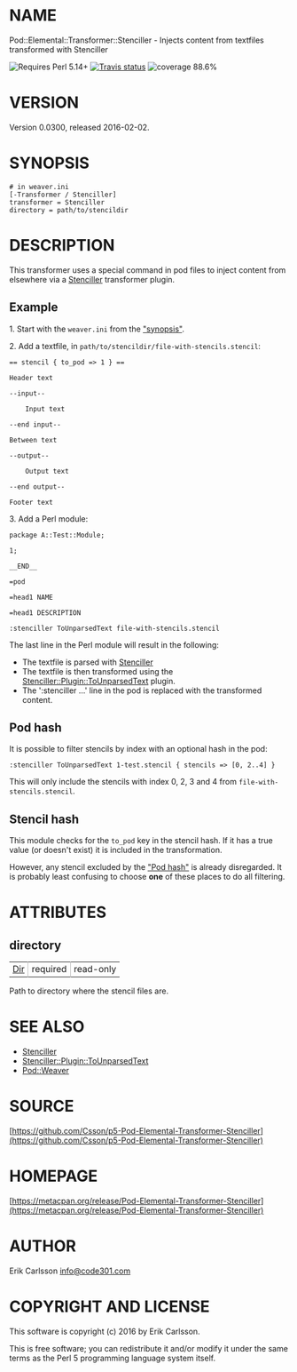 # NAME

Pod::Elemental::Transformer::Stenciller - Injects content from textfiles transformed with Stenciller

![Requires Perl 5.14+](https://img.shields.io/badge/perl-5.14+-brightgreen.svg) [![Travis status](https://api.travis-ci.org/Csson/p5-Pod-Elemental-Transformer-Stenciller.svg?branch=master)](https://travis-ci.org/Csson/p5-Pod-Elemental-Transformer-Stenciller) ![coverage 88.6%](https://img.shields.io/badge/coverage-88.6%-orange.svg)

# VERSION

Version 0.0300, released 2016-02-02.

# SYNOPSIS

    # in weaver.ini
    [-Transformer / Stenciller]
    transformer = Stenciller
    directory = path/to/stencildir

# DESCRIPTION

This transformer uses a special command in pod files to inject content from elsewhere via a [Stenciller](https://metacpan.org/pod/Stenciller) transformer plugin.

## Example

1\. Start with the `weaver.ini` from the ["synopsis"](#synopsis).

2\. Add a textfile, in `path/to/stencildir/file-with-stencils.stencil`:

    == stencil { to_pod => 1 } ==

    Header text

    --input--

        Input text

    --end input--

    Between text

    --output--

        Output text

    --end output--

    Footer text

3\. Add a Perl module:

    package A::Test::Module;

    1;

    __END__

    =pod

    =head1 NAME

    =head1 DESCRIPTION

    :stenciller ToUnparsedText file-with-stencils.stencil

The last line in the Perl module will result in the following:

- The textfile is parsed with [Stenciller](https://metacpan.org/pod/Stenciller)
- The textfile is then transformed using the [Stenciller::Plugin::ToUnparsedText](https://metacpan.org/pod/Stenciller::Plugin::ToUnparsedText) plugin.
- The ':stenciller ...' line in the pod is replaced with the transformed content.

## Pod hash

It is possible to filter stencils by index with an optional hash in the pod:

    :stenciller ToUnparsedText 1-test.stencil { stencils => [0, 2..4] }

This will only include the stencils with index 0, 2, 3 and 4 from `file-with-stencils.stencil`.

## Stencil hash

This module checks for the `to_pod` key in the stencil hash. If it has a true value (or doesn't exist) it is included in the transformation.

However, any stencil excluded by the ["Pod hash"](#pod-hash) is already disregarded. It is probably least confusing to choose **one** of these places to do all filtering.

# ATTRIBUTES

## directory

<table cellpadding="0" cellspacing="0">
<tr>
    <td style="padding-right: 6px; padding-left: 6px; border-right: 1px solid #b8b8b8; white-space: nowrap;"><a href="https://metacpan.org/pod/Types::Path::Tiny#Dir">Dir</a></td>
    <td style="padding-right: 6px; padding-left: 6px; border-right: 1px solid #b8b8b8; white-space: nowrap;">required</td>
    <td style="padding-left: 6px; padding-right: 6px; white-space: nowrap;">read-only</td>
</tr>
</table>

<p>Path to directory where the stencil files are.</p>

# SEE ALSO

- [Stenciller](https://metacpan.org/pod/Stenciller)
- [Stenciller::Plugin::ToUnparsedText](https://metacpan.org/pod/Stenciller::Plugin::ToUnparsedText)
- [Pod::Weaver](https://metacpan.org/pod/Pod::Weaver)

# SOURCE

[https://github.com/Csson/p5-Pod-Elemental-Transformer-Stenciller](https://github.com/Csson/p5-Pod-Elemental-Transformer-Stenciller)

# HOMEPAGE

[https://metacpan.org/release/Pod-Elemental-Transformer-Stenciller](https://metacpan.org/release/Pod-Elemental-Transformer-Stenciller)

# AUTHOR

Erik Carlsson <info@code301.com>

# COPYRIGHT AND LICENSE

This software is copyright (c) 2016 by Erik Carlsson.

This is free software; you can redistribute it and/or modify it under
the same terms as the Perl 5 programming language system itself.

